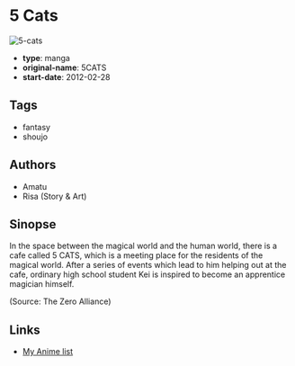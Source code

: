 # 5 Cats

![5-cats](https://cdn.myanimelist.net/images/manga/1/86237.jpg)

-   **type**: manga
-   **original-name**: 5CATS
-   **start-date**: 2012-02-28

## Tags

-   fantasy
-   shoujo

## Authors

-   Amatu
-   Risa (Story & Art)

## Sinopse

In the space between the magical world and the human world, there is a cafe called 5 CATS, which is a meeting place for the residents of the magical world. After a series of events which lead to him helping out at the cafe, ordinary high school student Kei is inspired to become an apprentice magician himself.

(Source: The Zero Alliance)

## Links

-   [My Anime list](https://myanimelist.net/manga/48937/5_Cats)
